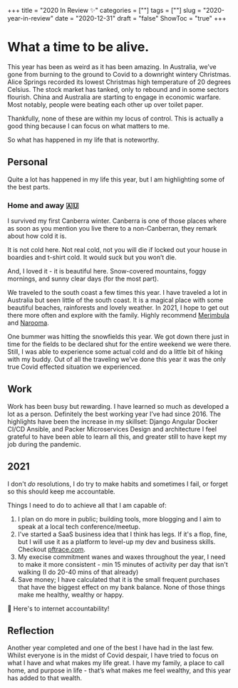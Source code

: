 
+++
title = "2020 In Review ✨"
categories = [""]
tags = [""]
slug = "2020-year-in-review"
date = "2020-12-31"
draft = "false"
ShowToc = "true"
+++

# What a time to be alive. 

This year has been as weird as it has been amazing. In Australia, we’ve gone from burning to the ground to Covid to a downright wintery Christmas. Alice Springs recorded its lowest Christmas high temperature of 20 degrees Celsius. The stock market has tanked, only to rebound and in some sectors flourish. China and Australia are starting to engage in economic warfare. Most notably, people were beating each other up over toilet paper.

Thankfully, none of these are within my locus of control. This is actually a good thing because I can focus on what matters to me.

So what has happened in my life that is noteworthy.

## Personal

Quite a lot has happened in my life this year, but I am highlighting some of the best parts.


### Home and away 🇦🇺

I survived my first Canberra winter. Canberra is one of those places where as soon as you mention you live there to a non-Canberran, they remark about how cold it is.

It is not cold here. Not real cold, not you will die if locked out your house in boardies and t-shirt cold. It would suck but you won’t die.

And, I loved it - it is beautiful here. Snow-covered mountains, foggy mornings, and sunny clear days (for the most part).

We traveled to the south coast a few times this year. I have traveled a lot in Australia but seen little of the south coast. It is a magical place with some beautiful beaches, rainforests and lovely weather. In 2021, I hope to get out there more often and explore with the family. Highly recommend [Merimbula](https://www.visitnsw.com/destinations/south-coast/merimbula-and-sapphire-coast/merimbula) and [Narooma](https://www.visitnsw.com/destinations/south-coast/batemans-bay-and-eurobodalla/narooma). 

One bummer was hitting the snowfields this year. We got down there just in time for the fields to be declared shut for the entire weekend we were there. Still, I was able to experience some actual cold and do a little bit of hiking with my buddy. Out of all the traveling we’ve done this year it was the only true Covid effected situation we experienced.


## Work

Work has been busy but rewarding. I have learned so much as developed a lot as a person. Definitely the best working year I’ve had since 2016.
The highlights have been the increase in my skillset:
Django
Angular
Docker
CI/CD
Ansible, and Packer
Microservices
Design and architecture
I feel grateful to have been able to learn all this, and greater still to have kept my job during the pandemic.

## 2021 

I don't *do* resolutions, I do try to make habits and sometimes I fail, or forget so this should keep me accountable.

Things I need to do to achieve all that I am capable of:

1. I plan on do more in public; building tools, more blogging and I aim to speak at a local tech conference/meetup. 
2. I've started a SaaS business idea that I think has legs. If it's a flop, fine, but I will use it as a platform to level-up my dev and business skills. Checkout [pftrace.com](http://pftrace.com).
3. My execise commitment wanes and waxes throughout the year, I need to make it more consistent - min 15 minutes of activity per day that isn't walking (I do 20-40 mins of that already)
4. Save money; I have calculated that it is the small frequent purchases that have the biggest effect on my bank balance. None of those things make me healthy, wealthy or happy.

🍻 Here's to internet accountability!


## Reflection

Another year completed and one of the best I have had in the last few. Whilst everyone is in the midst of Covid despair, I have tried to focus on what I have and what makes my life great. I have my family, a place to call home, and purpose in life - that’s what makes me feel wealthy, and this year has added to that wealth.